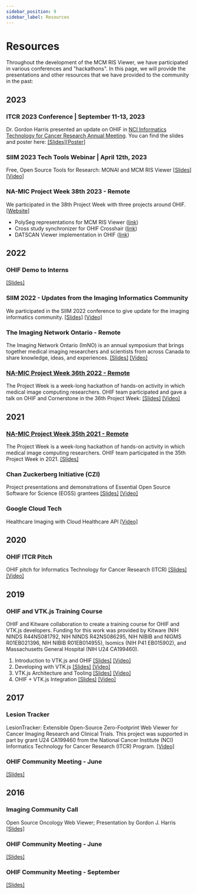 ```yaml
---
sidebar_position: 9
sidebar_label: Resources
---
```


# Resources

Throughout the development of the MCM RIS Viewer, we have participated in various
conferences and "hackathons". In this page, we will provide the presentations
and other resources that we have provided to the community in the past:

## 2023

### ITCR 2023 Conference | September 11-13, 2023

Dr. Gordon Harris presented an update on OHIF in [NCI Informatics Technology for Cancer Research Annual Meeting](https://www.itcr2023.org/). You can find the slides and poster here:
[[Slides]](https://docs.google.com/presentation/d/1R38s95db_yZj0WoYdlUbaWGZsWVb3H-3u_hXBZXiTaE/edit?usp=sharing)[[Poster]](https://ohif-assets.s3.us-east-2.amazonaws.com/presentations/OHIF-ITCR-2023-FINAL-PRINT.pdf)




### SIIM 2023 Tech Tools Webinar |  April 12th, 2023

Free, Open Source Tools for Research: MONAI and MCM RIS Viewer
[[Slides](https://docs.google.com/presentation/d/1afJ5Y9Tzukgn7eAbaO1oiCtN7XvIimFdmZP-HcOUofA/edit?usp=sharing)][[Video](https://www.youtube.com/watch?v=lo8J5w5jUJI)]


### NA-MIC Project Week 38th 2023 - Remote

We participated in the 38th Project Week with three projects around OHIF. [[Website](https://projectweek.na-mic.org/PW38_2023_GranCanaria/)]

- PolySeg representations for MCM RIS Viewer ([link](https://projectweek.na-mic.org/PW38_2023_GranCanaria/Projects/OHIF_PolySeg/))
- Cross study synchronizer for OHIF Crosshair ([link](https://projectweek.na-mic.org/PW38_2023_GranCanaria/Projects/OHIF_SyncCrosshair/))
- DATSCAN Viewer implementation in OHIF ([link](https://projectweek.na-mic.org/PW38_2023_GranCanaria/Projects/OHIF_DATSCAN/))



## 2022

### OHIF Demo to Interns
[[Slides]](https://docs.google.com/presentation/d/1a2PkUnqkVMaXaBsuFn7-PPlBJULU3dBwzI_44gKFeYI/edit?usp=sharing)

### SIIM 2022 - Updates from the Imaging Informatics Community
We participated in the SIIM 2022 conference to give update for the imaging
informatics community.
[[Slides]](https://docs.google.com/presentation/d/1EUGaUzQtGhZbZWpGLe6ONqChpVMw9Qr9l3KHODevMow/edit?usp=sharing)
[[Video]](https://vimeo.com/734463662/dbd5a88371)

### The Imaging Network Ontario - Remote

The Imaging Network Ontario (ImNO) is an annual symposium that brings together
medical imaging researchers and scientists from across Canada to share
knowledge, ideas, and experiences.
[[Slides]](https://docs.google.com/presentation/d/18XZDon4-Sitc2a70V5sFyhyUVZI_mIgfXHGtdxhZMjE/edit?usp=sharing)
[[Video]](https://vimeo.com/843234581/ad7d308a44)


### [NA-MIC Project Week 36th 2022 - Remote](https://github.com/NA-MIC/ProjectWeek/blob/master/PW36_2022_Virtual/README.md)

The Project Week is a week-long hackathon of hands-on activity in which medical
image computing researchers. OHIF team participated and gave a talk on OHIF and
Cornerstone in the 36th Project Week:
[[Slides]](https://docs.google.com/presentation/d/1-GtOKmr2cQi-r3OFyseSmgLeurtB3KXUkGMx2pVLh1I/edit?usp=sharing)
[[Video]](https://vimeo.com/668339696/63a2c48de8)

## 2021

### [NA-MIC Project Week 35th 2021 - Remote](https://github.com/NA-MIC/ProjectWeek/tree/master/PW35_2021_Virtual)

The Project Week is a week-long hackathon of hands-on activity in which medical
image computing researchers. OHIF team participated in the 35th Project Week
in 2021.
[[Slides]](https://docs.google.com/presentation/d/1KYNjuiI8lT1foQ4P9TGNV0lBhM6H-5KBs0wkYj4JJbk/edit?usp=sharing)

### Chan Zuckerberg Initiative (CZI)

Project presentations and demonstrations of Essential Open Source Software for
Science (EOSS) grantees
[[Slides]](https://docs.google.com/presentation/d/1_CLtG2hsL3ZxOtV2olVnzBOzq-TMLrHLomOy3FiU4NE/edit?usp=sharing)
[[Video]](https://youtu.be/0FjKkTJO0Rc?t=3737)

### Google Cloud Tech

Healthcare Imaging with Cloud Healthcare API
[[Video]](https://www.youtube.com/watch?v=2MiX9ScHFhY)

## 2020

### OHIF ITCR Pitch

OHIF pitch for Informatics Technology for Cancer Research (ITCR)
[[Slides]](https://docs.google.com/presentation/d/1MZXnZrVAnjmhVIWqC-aRSvJOoMMRLhLddACdCa1TybM/edit?usp=sharing)
[[Video]](https://vimeo.com/843234613/625bdb8793)

## 2019

### OHIF and VTK.js Training Course

OHIF and Kitware collaboration to create a training course for OHIF and VTK.js
developers. Funding for this work was provided by Kitware (NIH NINDS
R44NS081792, NIH NINDS R42NS086295, NIH NIBIB and NIGMS R01EB021396, NIH NIBIB
R01EB014955), Isomics (NIH P41 EB015902), and Massachusetts General Hospital
(NIH U24 CA199460).

1. Introduction to VTK.js and OHIF
   [[Slides]](https://docs.google.com/presentation/d/1NCJxpfx_qUGJI_2DhbECzaOg0k-Z6b65QlUptCofN-A/edit#slide=id.p)
   [[Video]](https://vimeo.com/375520781)
2. Developing with VTK.js
   [[Slides]](https://docs.google.com/presentation/d/17TCS6EhFi6SWFIrcAJ-DFdFzFFL-WD9BBTv-owmMdDU/edit#slide=id.p)
   [[Video]](https://vimeo.com/375521036)
3. VTK.js Architecture and Tooling
   [[Slides]](https://docs.google.com/presentation/d/1Sr1OGxMSw0oCt46koKQbmwSIE11Kqq8MGtyW3W0ASpk/edit?usp=gmail_thread)
   [[Video]](https://vimeo.com/375521810)
4. OHIF + VTK.js Integration
   [[Slides]](https://docs.google.com/presentation/d/1Iwg-u01HGVf1CgC6NbcBD3gm3uHN9WhjU59FSz55TN8/edit?ts=5d9c9ce4#slide=id.g59aa99cda4_0_131)
   [[Video]](https://vimeo.com/375521206)

## 2017

### Lesion Tracker

LesionTracker: Extensible Open-Source Zero-Footprint Web Viewer for Cancer
Imaging Research and Clinical Trials. This project was supported in part by
grant U24 CA199460 from the National Cancer Institute (NCI) Informatics
Technology for Cancer Research (ITCR) Program.
[[Video]](https://www.youtube.com/watch?v=gUIPtoSBL-Q)

### OHIF Community Meeting - June

[[Slides]](https://docs.google.com/presentation/d/1K9Y6eP5DYTXoDlfwCZE6GkCUp83AK4_40YQS0dlzVBo/edit?usp=sharing)

## 2016

### Imaging Community Call

Open Source Oncology Web Viewer; Presentation by Gordon J. Harris
[[Slides]](https://www.slideshare.net/imgcommcall/lesiontracker)

### OHIF Community Meeting - June

[[Slides]](https://docs.google.com/presentation/d/1Ai25mBG0ZWUPhaadp3VnbCVmkYs9K51sQ8osMixrvJ0/edit?usp=sharing)

### OHIF Community Meeting - September

[[Slides]](https://docs.google.com/presentation/d/1iYZoU7v7KHSLHiKwH1_9_wweAkG7RGnyxrWeeHva4zQ/edit?usp=sharing)
